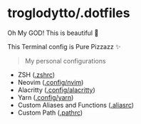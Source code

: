 # troglodytto/.dotfiles

Oh My GOD! This is beautiful 💙

This Terminal config is Pure Pizzazz ✨

> My personal configurations

- ZSH ([.zshrc](.zshrc))
- Neovim ([.config/nvim](.config/nvim/init.lua))
- Alacritty ([.config/alacritty](.config/alacritty/alacritty.yml))
- Yarn ([.config/yarn](.config/yarn/global/package.json))
- Custom Aliases and Functions ([.aliasrc](.aliasrc))
- Custom Path ([.pathrc](.pathrc))
